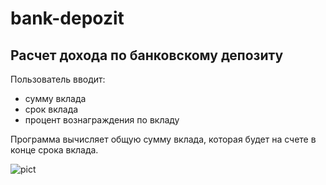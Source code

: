 # bank-depozit

## Расчет дохода по банковскому депозиту

Пользователь вводит:
- сумму вклада
- срок вклада
- процент вознаграждения по вкладу

Программа вычисляет общую сумму вклада, 
которая будет на счете в конце срока вклада.

![pict](https://i.pinimg.com/originals/44/b6/49/44b649d34a34bde4d160d15a0cf44b02.jpg)

 
